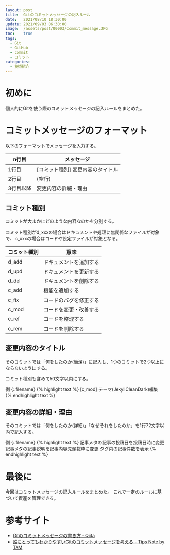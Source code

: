 ```yaml
---
layout: post
title:  Gitのコミットメッセージの記入ルール
date:   2021/08/10 18:30:00
update: 2021/09/03 06:30:00
image:  /assets/post/00003/commit_message.JPG
toc:    true
tags:
  - Git
  - GitHub
  - commit
  - コミット
categories: 
  - 技術紹介
---
```


# 初めに

個人的にGitを使う際のコミットメッセージの記入ルールをまとめた。


# コミットメッセージのフォーマット

以下のフォーマットでメッセージを入力する。

| n行目     | メッセージ                        |
| --------- | --------------------------------- |
| 1行目     | [コミット種別] 変更内容のタイトル |
| 2行目     | (空行)                            |
| 3行目以降 | 変更内容の詳細・理由              |


## コミット種別

コミットが大まかにどのような内容なのかを分別する。

コミット種別がd_xxxの場合はドキュメントや処理に無関係なファイルが対象で、
c_xxxの場合はコードや設定ファイルが対象となる。

| コミット種別 | 意味                     | 
| ------------ | ------------------------ | 
| d_add        | ドキュメントを追加する   | 
| d_upd        | ドキュメントを更新する   | 
| d_del        | ドキュメントを削除する   | 
| c_add        | 機能を追加する           | 
| c_fix        | コードのバグを修正する   | 
| c_mod        | コードを変更・改善する   | 
| c_ref        | コードを整理する         | 
| c_rem        | コードを削除する         | 


## 変更内容のタイトル

そのコミットでは「何をしたのか(簡潔)」に記入し、1つのコミットで2つ以上にならないようにする。

コミット種別も含めて50文字以内にする。

例
{:.filename}
{% highlight text %}
[c_mod] テーマ(JekyllCleanDark)編集
{% endhighlight text %}


## 変更内容の詳細・理由

そのコミットでは「何をしたのか(詳細)」「なぜそれをしたのか」を1行72文字以内で記入する。

例
{:.filename}
{% highlight text %}
記事メタの記事の投稿日を投稿日時に変更
記事メタの記事説明を記事内容先頭抜粋に変更
タグ内の記事件数を表示
{% endhighlight text %}

# 最後に

今回はコミットメッセージの記入ルールをまとめた。
これで一定のルールに基づいて資産を管理できる。


# 参考サイト

  - [Gitのコミットメッセージの書き方 - Qiita
    ](https://qiita.com/itosho/items/9565c6ad2ffc24c09364)
  - [誰にとってもわかりやすいGitのコミットメッセージを考える - Tips Note by TAM
    ](https://www.tam-tam.co.jp/tipsnote/program/post16686.html)

